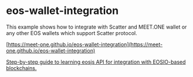 # eos-wallet-integration

This example shows how to integrate with Scatter and MEET.ONE wallet or any other EOS wallets which support Scatter protocol. 

[https://meet-one.github.io/eos-wallet-integration](https://meet-one.github.io/eos-wallet-integration)

[Step-by-step guide to learning eosjs API for integration with EOSIO-based blockchains.](https://github.com/meet-one/eosjs-guide)
